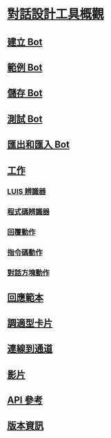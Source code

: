 # [對話設計工具概觀](index.md)
## [建立 Bot](conversation-designer-create-bot.md)
## [範例 Bot](conversation-designer-sample-bots.md)
## [儲存 Bot](conversation-designer-save-bot.md)
## [測試 Bot](conversation-designer-debug-bot.md)
## [匯出和匯入 Bot](conversation-designer-export-import-bot.md)
## [工作](conversation-designer-tasks.md)
### [LUIS 辨識器](conversation-designer-luis.md)
### [程式碼辨識器](conversation-designer-code-recognizer.md)
### [回覆動作](conversation-designer-reply.md)
### [指令碼動作](conversation-designer-script-function.md)
### [對話方塊動作](conversation-designer-dialogues.md)
## [回應範本](conversation-designer-response-templates.md)
## [調適型卡片](conversation-designer-adaptive-cards.md)
## [連線到通道](conversation-designer-deploy.md)
## [影片](conversation-designer-videos.md)
## [API 參考](conversation-designer-context-object.md)
## [版本資訊](conversation-designer-release-notes.md)
